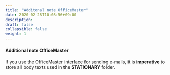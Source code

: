 ```yaml
---
title: "Additonal note OfficeMaster"
date: 2020-02-28T10:08:56+09:00
description: 
draft: false
collapsible: false
weight: 1
---
```


#### Additional note OfficeMaster

If you use the OfficeMaster interface for sending e-mails, it is **imperative** to store all body texts used in the **STATIONARY** folder.